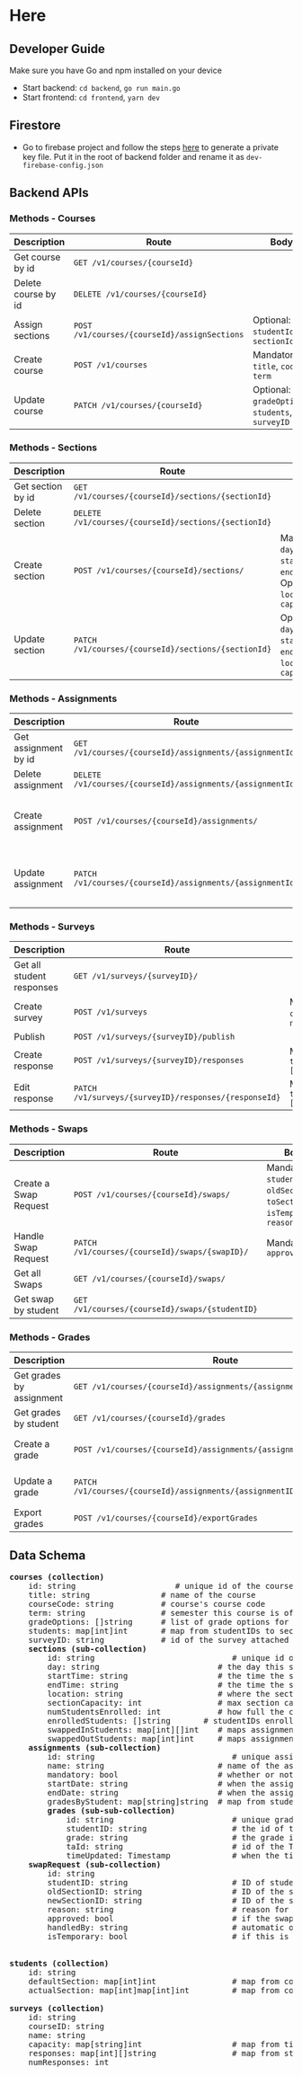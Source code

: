 # Here

## Developer Guide

Make sure you have Go and npm installed on your device

-   Start backend: `cd backend`, `go run main.go`
-   Start frontend: `cd frontend`, `yarn dev`

## Firestore

-   Go to firebase project and follow the steps [here](https://firebase.google.com/docs/admin/setup#initialize-sdk) to generate a private key file. Put it in the root of backend folder and rename it as `dev-firebase-config.json`

## Backend APIs

### Methods - Courses

| Description         | Route                                        | Body                                             | Auth  |
| ------------------- | -------------------------------------------- | ------------------------------------------------ | ----- |
| Get course by id    | `GET /v1/courses/{courseId}`                 |                                                  | All   |
| Delete course by id | `DELETE /v1/courses/{courseId}`              |                                                  | Admin |
| Assign sections     | `POST /v1/courses/{courseId}/assignSections` | Optional: `studentId`, `sectionId`               | Admin |
| Create course       | `POST /v1/courses`                           | Mandatory: `title`, `code`, `term`               | Admin |
| Update course       | `PATCH /v1/courses/{courseId}`               | Optional: `gradeOptions`, `students`, `surveyID` | Admin |

### Methods - Sections

| Description       | Route                                                | Body                                                                       | Auth  |
| ----------------- | ---------------------------------------------------- | -------------------------------------------------------------------------- | ----- |
| Get section by id | `GET /v1/courses/{courseId}/sections/{sectionId}`    |                                                                            | All   |
| Delete section    | `DELETE /v1/courses/{courseId}/sections/{sectionId}` |                                                                            | Admin |
| Create section    | `POST /v1/courses/{courseId}/sections/`              | Mandatory: `day`, `startTime`, `endTime`; Optional: `location`, `capacity` | Admin |
| Update section    | `PATCH /v1/courses/{courseId}/sections/{sectionId}`  | Optional: `day`, `startTime`, `endTime`, `location`, `capacity`            | Admin |

### Methods - Assignments

| Description          | Route                                                      | Body                                                   | Auth  |
| -------------------- | ---------------------------------------------------------- | ------------------------------------------------------ | ----- |
| Get assignment by id | `GET /v1/courses/{courseId}/assignments/{assignmentId}`    |                                                        | All   |
| Delete assignment    | `DELETE /v1/courses/{courseId}/assignments/{assignmentId}` |                                                        | Admin |
| Create assignment    | `POST /v1/courses/{courseId}/assignments/`                 | Mandatory: `name`, `mandatory`, `startDate`, `endDate` | Admin |
| Update assignment    | `PATCH /v1/courses/{courseId}/assignments/{assignmentId}`  | Optional: `name`, `mandatory`, `startDate`, `endDate`  | Admin |

### Methods - Surveys

| Description               | Route                                                 | Body                          | Auth  |
| ------------------------- | ----------------------------------------------------- | ----------------------------- | ----- |
| Get all student responses | `GET /v1/surveys/{surveyID}/`                         |                               | Staff |
| Create survey             | `POST /v1/surveys`                                    | Mandatory: `courseID`, `name` | Admin |
| Publish                   | `POST /v1/surveys/{surveyID}/publish`                 |                               | Admin |
| Create response           | `POST /v1/surveys/{surveyID}/responses`               | Mandatory: `times: []string`  | All   |
| Edit response             | `PATCH /v1/surveys/{surveyID}/responses/{responseId}` | Mandatory: `times: []string`  | All   |

### Methods - Swaps

| Description           | Route                                          | Body                                                                           | Response                  | Auth  |
| --------------------- | ---------------------------------------------- | ------------------------------------------------------------------------------ | ------------------------- | ----- |
| Create a Swap Request | `POST /v1/courses/{courseId}/swaps/`           | Mandatory: `studentID`, `oldSectionID`, `toSectionID`, `isTemporary`, `reason` | `{ok: bool, msg: string}` | All   |
| Handle Swap Request   | `PATCH /v1/courses/{courseId}/swaps/{swapID}/` | Mandatory: `approved`                                                          |                           | Staff |
| Get all Swaps         | `GET /v1/courses/{courseId}/swaps/`            |                                                                                | JSON of swaps             | Staff |
| Get swap by student   | `GET /v1/courses/{courseId}/swaps/{studentID}` |                                                                                |                           | All   |

### Methods - Grades

| Description              | Route                                                                      | Body                                    | Auth  |
| ------------------------ | -------------------------------------------------------------------------- | --------------------------------------- | ----- |
| Get grades by assignment | `GET /v1/courses/{courseId}/assignments/{assignmentID}/grades`             |                                         | Staff |
| Get grades by student    | `GET /v1/courses/{courseId}/grades`                                        | Mandatory: `studentID`                  | All   |
| Create a grade           | `POST /v1/courses/{courseId}/assignments/{assignmentID}/grades`            | Mandatory: `studentID`, `grade`, `taID` | Staff |
| Update a grade           | `PATCH /v1/courses/{courseId}/assignments/{assignmentID}/grades/{gradeId}` | Mandatory: `studentID`, `grade`, `taID` | Staff |
| Export grades            | `POST /v1/courses/{courseId}/exportGrades`                                 |                                         | Admin |

## Data Schema

<pre>
<b>courses (collection)</b>
    id: string                     # unique id of the course
    title: string               # name of the course
    courseCode: string          # course's course code
    term: string                # semester this course is offered
    gradeOptions: []string      # list of grade options for the course default: [completed, incomplete, ungraded]
    students: map[int]int       # map from studentIDs to sectionIDs
    surveyID: string            # id of the survey attached to this course
    <b>sections (sub-collection)</b>
        id: string                             # unique id of the section
        day: string                         # the day this section runs
        startTime: string                   # the time the section starts
        endTime: string                     # the time the section ends
        location: string                    # where the section takes place
        sectionCapacity: int                # max section capacity
        numStudentsEnrolled: int            # how full the current section is
        enrolledStudents: []string       # studentIDs enrolled in the section
        swappedInStudents: map[int][]int    # maps assignmentIDs to studentIDs that swap into this section
        swappedOutStudents: map[int]int     # maps assignmentIDs to studentIDs that swapped out of this section
    <b>assignments (sub-collection)</b>
        id: string                             # unique assignment id
        name: string                        # name of the assignment
        mandatory: bool                     # whether or not this assignment is mandatory to complete
        startDate: string                   # when the assignment is released
        endDate: string                     # when the assignment is due
        gradesByStudent: map[string]string  # map from studentID to their gradeID
        <b>grades (sub-sub-collection)</b>
            id: string                         # unique grade id
            studentID: string                  # the id of the student the grade is for
            grade: string                      # the grade in gradeOptions
            taId: string                       # id of the TA that graded the assignment
            timeUpdated: Timestamp             # when the time was updated
    <b>swapRequest (sub-collection)</b>
        id: string
        studentID: string                      # ID of student
        oldSectionID: string                   # ID of the section the student is swapping out of
        newSectionID: string                   # ID of the section the student is swapping into
        reason: string                         # reason for the swap
        approved: bool                         # if the swap was approved or not
        handledBy: string                      # automatic or taID
        isTemporary: bool                      # if this is a temporary swap or not


<b>students (collection)</b>
    id: string
    defaultSection: map[int]int                # map from courseID to sectionID
    actualSection: map[int]map[int]int         # map from courseID to map from assignmentID to sectionID

<b>surveys (collection)</b>
    id: string
    courseID: string
    name: string
    capacity: map[string]int                   # map from time to section capacity
    responses: map[int][]string                # map from studentID to available times
    numResponses: int
</pre>

